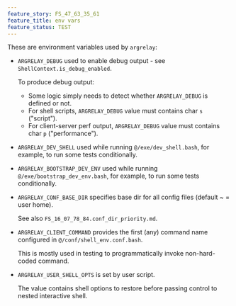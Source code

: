 ```yaml
---
feature_story: FS_47_63_35_61
feature_title: env vars
feature_status: TEST
---
```


These are environment variables used by `argrelay`:

*   `ARGRELAY_DEBUG` used to enable debug output - see `ShellContext.is_debug_enabled`.

    To produce debug output:
    *   Some logic simply needs to detect whether `ARGRELAY_DEBUG` is defined or not.
    *   For shell scripts, `ARGRELAY_DEBUG` value must contains char `s` ("script").
    *   For client-server perf output, `ARGRELAY_DEBUG` value must contains char `p` ("performance").

*   `ARGRELAY_DEV_SHELL` used while running `@/exe/dev_shell.bash`, for example, to run some tests conditionally.

*   `ARGRELAY_BOOTSTRAP_DEV_ENV` used while running `@/exe/bootstrap_dev_env.bash`, for example, to run some tests conditionally.

*   `ARGRELAY_CONF_BASE_DIR` specifies base dir for all config files (default ~ = user home).

    See also `FS_16_07_78_84.conf_dir_priority.md`.

*   `ARGRELAY_CLIENT_COMMAND` provides the first (any) command name configured in `@/conf/shell_env.conf.bash`.

    This is mostly used in testing to programmatically invoke non-hard-coded command.

*   `ARGRELAY_USER_SHELL_OPTS` is set by user script.

    The value contains shell options to restore before passing control to nested interactive shell.
